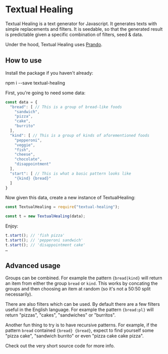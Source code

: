 # Textual Healing

Textual Healing is a text generator for Javascript. It generates texts with
simple replacements and filters. It is seedable, so that the generated result is
predictable given a specific combination of filters, seed & data.

Under the hood, Textual Healing uses [Prando](https://www.npmjs.com/package/prando).

## How to use

Install the package if you haven't already:

  npm i --save textual-healing

First, you're going to need some data:

```javascript
const data = {
  "bread": [ // This is a group of bread-like foods
    "sandwich",
    "pizza",
    "cake",
    "burrito"
  ],
  "kind": [ // This is a group of kinds of aforementioned foods
    "pepperoni",
    "veggie",
    "fish",
    "cheese",
    "chocolate",
    "disappointment"
  ],
  "start": [ // This is what a basic pattern looks like
    "{kind} {bread}"
  ]
}
```

Now given this data, create a new instance of TextualHealing:

```javascript
const TextualHealing = require("textual-healing");

const t = new TextualHealing(data);
```

Enjoy:

```javascript
t.start(); // 'fish pizza'
t.start(); // 'pepperoni sandwich'
t.start(); // 'disappointment cake'
…
```

## Advanced usage

Groups can be combined. For example the pattern `{bread|kind}` will return an
item from either the group `bread` or `kind`. This works by concating the groups
and then choosing an item at random (so it's not a 50:50 split necessarily).

There are also filters which can be used. By default there are a few filters
useful in the English language. For example the pattern `{bread:pl}` will return
"pizzas", "cakes", "sandwiches" or "burritos".

Another fun thing to try is to have recursive patterns. For example, if the
pattern `bread` contained `{bread} {bread}`, expect to find yourself some "pizza
cake", "sandwich burrito" or even "pizza cake cake pizza".

Check out the very short source code for more info.
